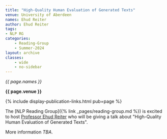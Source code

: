 ```yaml
---
title: "High-Quality Human Evaluation of Generated Texts"
venue: University of Aberdeen
names: Ehud Reiter
author: Ehud Reiter
tags:
- NLP RG
categories:
    - Reading-Group
    - Summer-2024
layout: archive
classes:
    - wide
    - no-sidebar
---
```


*{{ page.names }}*

**{{ page.venue }}**

{% include display-publication-links.html pub=page %}

The [NLP Reading Group]({% link _pages/reading-group.md %}) is excited to host [Professor Ehud Reiter](https://www.abdn.ac.uk/people/e.reiter) who will be giving a talk about "High-Quality Human Evaluation of Generated Texts".

More information *TBA*.
